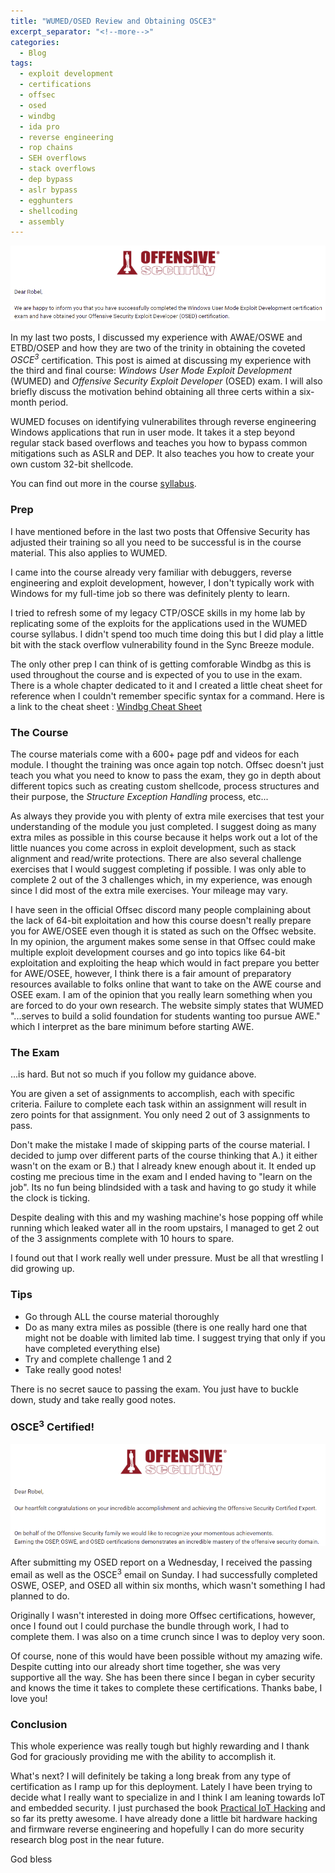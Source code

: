 ```yaml
---
title: "WUMED/OSED Review and Obtaining OSCE3"
excerpt_separator: "<!--more-->"
categories:
  - Blog
tags:
  - exploit development
  - certifications
  - offsec
  - osed
  - windbg
  - ida pro
  - reverse engineering
  - rop chains
  - SEH overflows
  - stack overflows
  - dep bypass
  - aslr bypass
  - egghunters
  - shellcoding
  - assembly
---
```


![image](https://github.com/x0rb3l/robelcampbell/blob/master/assets/images/osed_passing_email.png?raw=true)

In my last two posts, I discussed my experience with AWAE/OSWE and ETBD/OSEP and how they are two of the trinity in obtaining the coveted *OSCE<sup>3</sup>* certification. This post is aimed at discussing my experience with the third and final course: *Windows User Mode Exploit Development* (WUMED) and *Offensive Security Exploit Developer* (OSED) exam. I will also briefly discuss the motivation behind obtaining all three certs within a six-month period.

WUMED focuses on identifying vulnerabilites through reverse engineering Windows applications that run in user mode. It takes it a step beyond regular stack based overflows and teaches you how to bypass common mitigations such as ASLR and DEP. It also teaches you how to create your own custom 32-bit shellcode.

You can find out more in the course [syllabus](https://www.offensive-security.com/documentation/EXP301-syllabus.pdf). 

### Prep
I have mentioned before in the last two posts that Offensive Security has adjusted their training so all you need to be successful is in the course material. This also applies to WUMED.

I came into the course already very familiar with debuggers, reverse engineering and exploit development, however, I don't typically work with Windows for my full-time job so there was definitely plenty to learn.

I tried to refresh some of my legacy CTP/OSCE skills in my home lab by replicating  some of the exploits for the applications used in the WUMED course syllabus. I didn't spend too much time doing this but I did play a little bit with the stack overflow vulnerability found in the Sync Breeze module.

The only other prep I can think of is getting comforable Windbg as this is used throughout the course and is expected of you to use in the exam. There is a whole chapter dedicated to it and I created a little cheat sheet for reference when I couldn't remember specific syntax for a command. Here is a link to the cheat sheet : [Windbg Cheat Sheet](https://github.com/x0rb3l/osed_windbg_cheat_sheet/blob/44582051e58e46445dc75de378ad41a67a0631f8/windbg_cheat_sheet.md)

### The Course
The course materials come with a 600+ page pdf and videos for each module. I thought the training was once again top notch. Offsec doesn't just teach you what you need to know to pass the exam, they go in depth about different topics such as creating custom shellcode, process structures and their purpose, the *Structure Exception Handling* process, etc... 

As always they provide you with plenty of extra mile exercises that test your understanding of the module you just completed. I suggest doing as many extra miles as possible in this course because it helps work out a lot of the little nuances you come across in exploit development, such as stack alignment and read/write protections. There are also several challenge exercises that I would suggest completing if possible. I was only able to complete 2 out of the 3 challenges which, in my experience, was enough since I did most of the extra mile exercises. Your mileage may vary.

I have seen in the official Offsec discord many people complaining about the lack of 64-bit exploitation and how this course doesn't really prepare you for AWE/OSEE even though it is stated as such on the Offsec website. In my opinion, the argument makes some sense in that Offsec could make multiple exploit development courses and go into topics like 64-bit exploitation and exploiting the heap which would in fact prepare you better for AWE/OSEE, however, I think there is a fair amount of preparatory resources available to folks online that want to take on the AWE course and OSEE exam. I am of the opinion that you really learn something when you are forced to do your own research. The website simply states that WUMED "...serves to build a solid foundation for students wanting too pursue AWE." which I interpret as the bare minimum before starting AWE.

### The Exam
...is hard. But not so much if you follow my guidance above.

You are given a set of assignments to accomplish, each with specific criteria. Failure to complete each task within an assignment will result in zero points for that assignment. You only need 2 out of 3 assignments to pass.

Don't make the mistake I made of skipping parts of the course material. I decided to jump over different parts of the course thinking that A.) it either wasn't on the exam or B.) that I already knew enough about it. It ended up costing me precious time in the exam and I ended having to "learn on the job". Its no fun being blindsided with a task and having to go study it while the clock is ticking.

Despite dealing with this and my washing machine's hose popping off while running which leaked water all in the room upstairs, I managed to get 2 out of the 3 assignments complete with 10 hours to spare.

I found out that I work really well under pressure. Must be all that wrestling I did growing up.

### Tips
- Go through ALL the course material thoroughly
- Do as many extra miles as possible (there is one really hard one that might not be doable with limited lab time. I suggest trying that only if you have completed everything else)
- Try and complete challenge 1 and 2
- Take really good notes!

There is no secret sauce to passing the exam. You just have to buckle down, study and take really good notes.

### OSCE<sup>3</sup> Certified!

![image](https://github.com/x0rb3l/robelcampbell/blob/master/assets/images/osce3_email.png?raw=true)

After submitting my OSED report on a Wednesday, I received the passing email as well as the OSCE<sup>3</sup> email on Sunday. I had successfully completed OSWE, OSEP, and OSED all within six months, which wasn't something I had planned to do. 

Originally I wasn't interested in doing more Offsec certifications, however, once I found out I could purchase the bundle through work, I had to complete them. I was also on a time crunch since I was to deploy very soon.

Of course, none of this would have been possible without my amazing wife. Despite cutting into our already short time together, she was very supportive all the way. She has been there since I began in cyber security and knows the time it takes to complete these certifications. Thanks babe, I love you!

### Conclusion
This whole experience was really tough but highly rewarding and I thank God for graciously providing me with the ability to accomplish it.

What's next? I will definitely be taking a long break from any type of certification as I ramp up for this deployment. Lately I have been trying to decide what I really want to specialize in and I think I am leaning towards IoT and embedded security. I just purchased the book [Practical IoT Hacking](https://nostarch.com/practical-iot-hacking) and so far its pretty awesome. I have already done a little bit hardware hacking and firmware reverse engineering and hopefully I can do more security research blog post in the near future.

God bless
